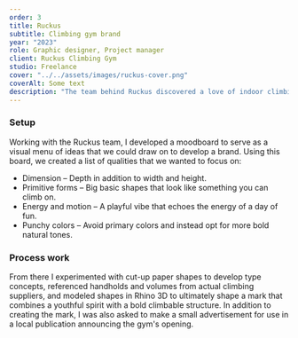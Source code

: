 ```yaml
---
order: 3
title: Ruckus
subtitle: Climbing gym brand
year: "2023"
role: Graphic designer, Project manager
client: Ruckus Climbing Gym
studio: Freelance
cover: "../../assets/images/ruckus-cover.png"
coverAlt: Some text
description: "The team behind Ruckus discovered a love of indoor climbing through their daughter, who took an interest in the activity at a young age. Dissatisfied with the lack of quality climbing options in their area, they built a new facility and wanted an identity to match the rambunctious spirit of kids and the kids-at-heart."
---
```


### Setup
Working with the Ruckus team, I developed a moodboard to serve as a visual menu of ideas that we could draw on to develop a brand. Using this board, we created a list of qualities that we wanted to focus on: 
- Dimension – Depth in addition to width and height.
- Primitive forms – Big basic shapes that look like something you can climb on.
- Energy and motion – A playful vibe that echoes the energy of a day of fun.
- Punchy colors – Avoid primary colors and instead opt for more bold natural tones.

### Process work
From there I experimented with cut-up paper shapes to develop type concepts, referenced handholds and volumes from actual climbing suppliers, and modeled shapes in Rhino 3D to ultimately shape a mark that combines a youthful spirit with a bold climbable structure.
In addition to creating the mark, I was also asked to make a small advertisement for use in a local publication announcing the gym's opening.